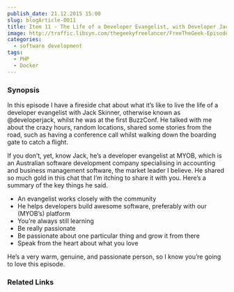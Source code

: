 ```yaml
---
publish_date: 21.12.2015 15:00
slug: blogArticle-0011
title: Item 11 - The Life of a Developer Evangelist, with Developer Jack
image: http://traffic.libsyn.com/thegeekyfreelancer/FreeTheGeek-Episode0011.mp3
categories:
  - software development
tags:
  - PHP
  - Docker
---
```

### Synopsis

In this episode I have a fireside chat about what it’s like to live the life of a developer evangelist with Jack Skinner, otherwise known as @developerjack, whilst he was at the first BuzzConf. He talked with me about the crazy hours, random locations, shared some stories from the road, such as having a conference call whilst walking down the boarding gate to catch a flight.

If you don’t, yet, know Jack, he’s a developer evangelist at MYOB, which is an Australian software development company specialising in accounting and business management software, the market leader I believe. He shared so much gold in this chat that I’m itching to share it with you. Here’s a summary of the key things he said.

- An evangelist works closely with the community
- He helps developers build awesome software, preferably with our (MYOB’s) platform
- You’re always still learning
- Be really passionate
- Be passionate about one particular thing and grow it from there
- Speak from the heart about what you love

He’s a very warm, genuine, and passionate person, so I know you’re going to love this episode.

### Related Links
